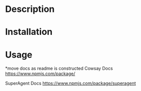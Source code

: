 
# Description


# Installation


# Usage







*move docs as readme is constructed
Cowsay Docs
https://www.npmjs.com/package/

SuperAgent Docs
https://www.npmjs.com/package/superagent
